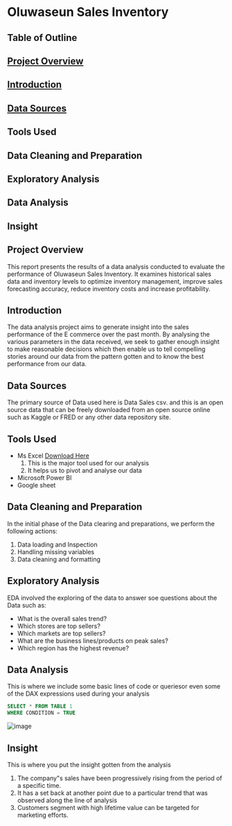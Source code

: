 # Oluwaseun Sales Inventory
## Table of Outline
## [Project Overview](project-overview) 
## [Introduction](introduction)
## [Data Sources](data-sources)
## Tools Used
## Data Cleaning and Preparation
## Exploratory Analysis
## Data Analysis
## Insight




## Project Overview 
This report presents the results of a data analysis conducted to evaluate the performance of Oluwaseun Sales Inventory. It examines historical sales data and inventory levels to optimize inventory management, improve sales forecasting accuracy, reduce inventory costs and increase profitability.
## Introduction
The data analysis project aims to generate insight into the sales performance of the E commerce over the past month. By analysing the various parameters in the data received, we seek to gather enough insight to make reasonable decisions which then enable us to tell compelling stories around our data from the pattern gotten and to know the best performance from our data.
## Data Sources
The primary source of Data used here is Data Sales csv. and this is an open source data that can be freely downloaded from an open source online such as Kaggle or FRED or any other data repository site.
## Tools Used
- Ms Excel [Download Here](https://www.microsoft.com)
  1. This is the major tool used for our analysis
  2. It helps us to pivot and analyse our data
- Microsoft Power BI
- Google sheet
## Data Cleaning and Preparation
In the initial phase of the Data clearing and preparations, we perform the following actions:
1. Data loading and Inspection
2. Handling missing variables
3. Data cleaning and formatting
## Exploratory Analysis
   EDA involved the exploring of the data to answer soe questions about the Data such as:
   - What is the overall sales trend?
   - Which stores are top sellers?
   - Which markets are top sellers?
   - What are the business lines/products on peak sales?
   - Which region has the highest revenue?

## Data Analysis
This is where we include some basic lines of code or queriesor even some of the DAX expressions used during your analysis

``` SQL
SELECT * FROM TABLE 1
WHERE CONDITION = TRUE
```

![image](https://github.com/user-attachments/assets/37555f1e-7709-4e7f-84ab-7fdd19007cb4)



## Insight
This is where you put the insight gotten from the analysis
1. The company"s sales have been progressively rising from the period of a specific time.
2. It has a set back at another  point due to a particular trend that was observed along the line of analysis
3. Customers segment with high lifetime value can be targeted for marketing efforts.

